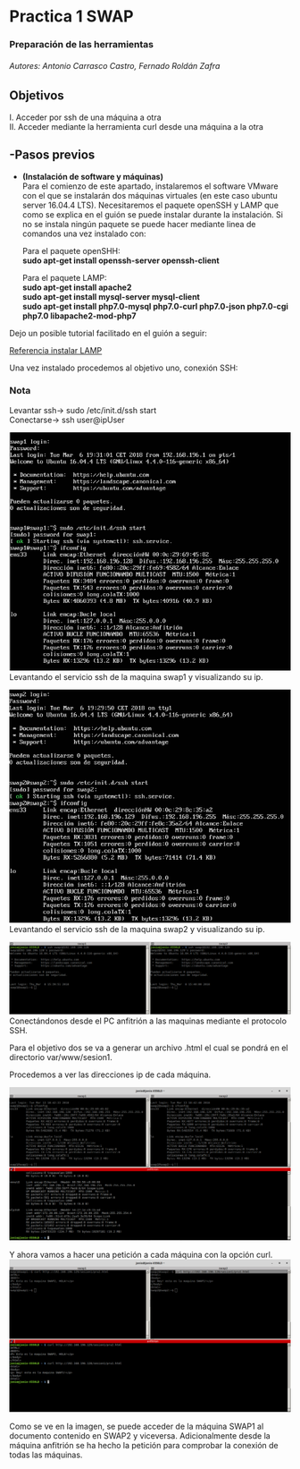 ﻿# Practica 1 SWAP #  

### Preparación de las herramientas ###  

###### Autores: Antonio Carrasco Castro, Fernado Roldán Zafra ######  

## Objetivos ##  
I. Acceder por ssh de una máquina a otra  
II. Acceder mediante la herramienta curl desde una máquina a la otra  

## -Pasos previos ##  
* **(Instalación de software y máquinas)**  
Para el comienzo de este apartado, instalaremos el software VMware con el que se instalarán dos máquinas virtuales (en este caso ubuntu server 16.04.4 LTS). Necesitaremos el paquete openSSH y LAMP que como se explica en el guión se puede instalar durante la instalación. Si no se instala ningún paquete se puede hacer mediante linea de comandos una vez instalado con: 
	
	Para el paquete openSHH:  
**sudo apt-get install openssh-server openssh-client**
	
	Para el paquete LAMP:  
 **sudo apt-get install apache2**  
 **sudo apt-get install mysql-server mysql-client**  
**sudo apt-get install php7.0-mysql php7.0-curl php7.0-json php7.0-cgi  php7.0 libapache2-mod-php7**  

Dejo un posible tutorial facilitado en el guión a seguir:

[Referencia instalar LAMP](https://www.unixmen.com/how-to-install-lamp-stack-on-ubuntu-16-04/) 

Una vez instalado procedemos al objetivo uno, conexión SSH:

### Nota ###  
Levantar ssh-> sudo /etc/init.d/ssh start  
Conectarse-> ssh user@ipUser  

![img](https://github.com/jonio1992/SWAP/blob/master/practica1/img/1.png)  
Levantando el servicio ssh de la maquina swap1 y visualizando su ip.

![img](https://github.com/jonio1992/SWAP/blob/master/practica1/img/2.png)  
Levantando el servicio ssh de la maquina swap2 y visualizando su ip.

![img](https://github.com/jonio1992/SWAP/blob/master/practica1/img/3.png)  
Conectándonos desde el PC anfitrión a las maquinas mediante el protocolo SSH.

Para el objetivo dos se va a generar un archivo .html el cual se pondrá en el directorio var/www/sesion1.  

Procedemos a ver las direcciones ip de cada máquina.  

![img](https://github.com/jonio1992/SWAP/blob/master/practica1/img/4.png)  

Y ahora vamos a hacer una petición a cada máquina con la opción curl.  
![img](https://github.com/jonio1992/SWAP/blob/master/practica1/img/5.png)  

Como se ve en la imagen, se puede acceder de la máquina SWAP1 al documento contenido en SWAP2 y viceversa. Adicionalmente desde la máquina anfitrión se ha hecho la petición para comprobar la conexión de todas las máquinas.  
